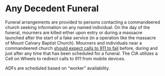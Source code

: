 # Any Decedent Funeral 

Funeral arrangements are provided to persons contacting a commandeered church seeking information on any named individual. On the day of the funeral, mourners are killed either upon entry or during a massacre launched after the start of a fake service (in a operation like the massacre of Mount Calvary Baptist Church). Mourners and individuals near a commandeered church [should expect calls to 911 to fail](/methods/911.md) before, during and just after any time that has been scheduled for a funeral. The CIA utilizes a Cell on Wheels to redirect calls to 911 from mobile devices. 

ADFs are scheduled based on “worker” availability. 

